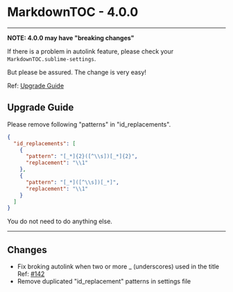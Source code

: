 # MarkdownTOC - 4.0.0

---

**NOTE: 4.0.0 may have "breaking changes"**

If there is a problem in autolink feature, please check your `MarkdownTOC.sublime-settings`.

But please be assured. The change is very easy!

Ref: [Upgrade Guide](https://github.com/naokazuterada/MarkdownTOC/releases/tag/4.0.0)

## Upgrade Guide

Please remove following "patterns" in "id_replacements".

```json
{
  "id_replacements": [
    {
      "pattern": "[_*]{2}([^\\s])[_*]{2}",
      "replacement": "\\1"
    },
    {
      "pattern": "[_*]([^\\s])[_*]",
      "replacement": "\\1"
    }
  ]
}
```

You do not need to do anything else.

---

## Changes

- Fix broking autolink when two or more _ (underscores) used in the title Ref: [#142](https://github.com/naokazuterada/MarkdownTOC/issues/142)
- Remove duplicated "id_replacement" patterns in settings file

